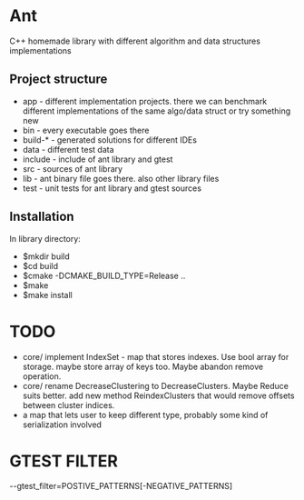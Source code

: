 
# Ant 

C++ homemade library with different algorithm and data structures implementations

## Project structure

- app     - different implementation projects. there we can benchmark different implementations of the same algo/data struct or try something new
- bin     - every executable goes there
- build-* - generated solutions for different IDEs
- data    - different test data
- include - include of ant library and gtest
- src     - sources of ant library
- lib     - ant binary file goes there. also other library files
- test    - unit tests for ant library and gtest sources

## Installation

In library directory:
- $mkdir build
- $cd build
- $cmake -DCMAKE_BUILD_TYPE=Release ..
- $make
- $make install

# TODO
* core/ implement IndexSet - map that stores indexes. Use bool array for storage.
    maybe store array of keys too. Maybe abandon remove operation.
* core/ rename DecreaseClustering to DecreaseClusters. Maybe Reduce suits better.
    add new method ReindexClusters that would remove offsets between cluster indices.
* a map that lets user to keep different type, probably some kind of serialization involved

# GTEST FILTER
--gtest_filter=POSTIVE_PATTERNS[-NEGATIVE_PATTERNS]
